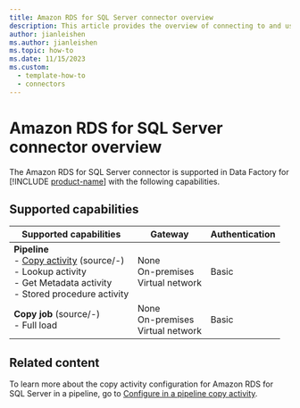 ```yaml
---
title: Amazon RDS for SQL Server connector overview
description: This article provides the overview of connecting to and using Amazon RDS for SQL Server data in Data Factory.
author: jianleishen
ms.author: jianleishen
ms.topic: how-to
ms.date: 11/15/2023
ms.custom:
  - template-how-to
  - connectors
---
```


# Amazon RDS for SQL Server connector overview

The Amazon RDS for SQL Server connector is supported in Data Factory for [!INCLUDE [product-name](../includes/product-name.md)] with the following capabilities.

## Supported capabilities

| Supported capabilities| Gateway | Authentication|
|---------| --------| --------|
| **Pipeline**<br>- [Copy activity](connector-amazon-rds-for-sql-server-copy-activity.md) (source/-) <br>- Lookup activity<br>- Get Metadata activity  <br>- Stored procedure activity |None<br> On-premises<br> Virtual network |Basic |
| **Copy job** (source/-) <br>- Full load |None<br> On-premises<br> Virtual network |Basic |

## Related content

To learn more about the copy activity configuration for Amazon RDS for SQL Server in a pipeline, go to [Configure in a pipeline copy activity](connector-amazon-rds-for-sql-server-copy-activity.md).
